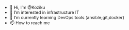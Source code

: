- 👋 Hi, I’m @Koziku
- 👀 I’m interested in infrastructure IT
- 🌱 I’m currently learning DevOps tools (ansible,git,docker)
- 📫 How to reach me 

<!---
Koziku/Koziku is a ✨ special ✨ repository because its `README.md` (this file) appears on your GitHub profile.
You can click the Preview link to take a look at your changes.
--->
